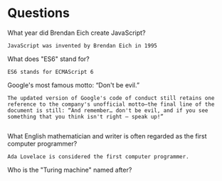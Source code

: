 # Questions

What year did Brendan Eich create JavaScript?

```
JavaScript was invented by Brendan Eich in 1995

```

What does "ES6" stand for?

```
ES6 stands for ECMAScript 6

```

Google's most famous motto: “Don't be evil.”

```
The updated version of Google's code of conduct still retains one reference to the company's unofficial motto—the final line of the document is still: “And remember… don't be evil, and if you see something that you think isn't right – speak up!”


```

What English mathematician and writer is often regarded as the first computer programmer?

```
Ada Lovelace is considered the first computer programmer.

```

Who is the "Turing machine" named after?

```

```

